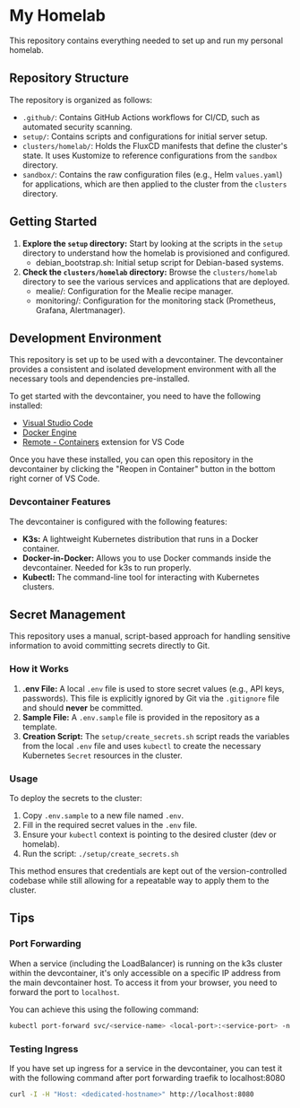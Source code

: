 # My Homelab

This repository contains everything needed to set up and run my personal homelab.

## Repository Structure

The repository is organized as follows:

-   `.github/`: Contains GitHub Actions workflows for CI/CD, such as automated security scanning.
-   `setup/`: Contains scripts and configurations for initial server setup.
-   `clusters/homelab/`: Holds the FluxCD manifests that define the cluster's state. It uses Kustomize to reference configurations from the `sandbox` directory.
-   `sandbox/`: Contains the raw configuration files (e.g., Helm `values.yaml`) for applications, which are then applied to the cluster from the `clusters` directory.

## Getting Started

1.  **Explore the `setup` directory:** Start by looking at the scripts in the `setup` directory to understand how the homelab is provisioned and configured.
    - debian_bootstrap.sh: Initial setup script for Debian-based systems.
2.  **Check the `clusters/homelab` directory:** Browse the `clusters/homelab` directory to see the various services and applications that are deployed.
    - mealie/: Configuration for the Mealie recipe manager.
    - monitoring/: Configuration for the monitoring stack (Prometheus, Grafana, Alertmanager).

## Development Environment

This repository is set up to be used with a devcontainer. The devcontainer provides a consistent and isolated development environment with all the necessary tools and dependencies pre-installed.

To get started with the devcontainer, you need to have the following installed:

-   [Visual Studio Code](https://code.visualstudio.com/)
-   [Docker Engine](https://docs.docker.com/engine/)
-   [Remote - Containers](https://marketplace.visualstudio.com/items?itemName=ms-vscode-remote.remote-containers) extension for VS Code

Once you have these installed, you can open this repository in the devcontainer by clicking the "Reopen in Container" button in the bottom right corner of VS Code.

### Devcontainer Features

The devcontainer is configured with the following features:

-   **K3s:** A lightweight Kubernetes distribution that runs in a Docker container.
-   **Docker-in-Docker:** Allows you to use Docker commands inside the devcontainer. Needed for k3s to run properly.
-   **Kubectl:** The command-line tool for interacting with Kubernetes clusters.

## Secret Management

This repository uses a manual, script-based approach for handling sensitive information to avoid committing secrets directly to Git.

### How it Works

1.  **.env File:** A local `.env` file is used to store secret values (e.g., API keys, passwords). This file is explicitly ignored by Git via the `.gitignore` file and should **never** be committed.
2.  **Sample File:** A `.env.sample` file is provided in the repository as a template.
3.  **Creation Script:** The `setup/create_secrets.sh` script reads the variables from the local `.env` file and uses `kubectl` to create the necessary Kubernetes `Secret` resources in the cluster.

### Usage

To deploy the secrets to the cluster:

1.  Copy `.env.sample` to a new file named `.env`.
2.  Fill in the required secret values in the `.env` file.
3.  Ensure your `kubectl` context is pointing to the desired cluster (dev or homelab).
4.  Run the script: `./setup/create_secrets.sh`

This method ensures that credentials are kept out of the version-controlled codebase while still allowing for a repeatable way to apply them to the cluster.

## Tips

### Port Forwarding

When a service (including the LoadBalancer) is running on the k3s cluster within the devcontainer, it's only accessible on a specific IP address from the main devcontainer host. To access it from your browser, you need to forward the port to `localhost`.

You can achieve this using the following command:

```bash
kubectl port-forward svc/<service-name> <local-port>:<service-port> -n <namespace>
```

### Testing Ingress
If you have set up ingress for a service in the devcontainer, you can test it with the following command after port forwarding traefik to localhost:8080

```bash
curl -I -H "Host: <dedicated-hostname>" http://localhost:8080
```
